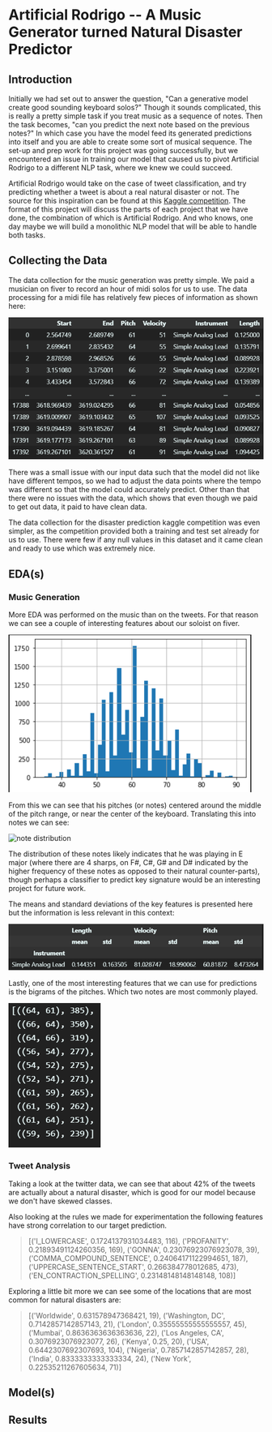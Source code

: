 # Artificial Rodrigo -- A Music Generator turned Natural Disaster Predictor

## Introduction
Initially we had set out to answer the question, "Can a generative model create good sounding keyboard solos?" Though it sounds complicated, this is really a pretty simple task if you treat music as a sequence of notes. Then the task becomes, "can you predict the next note based on the previous notes?" In which case you have the model feed its generated predictions into itself and you are able to create some sort of musical sequence. The set-up and prep work for this project was going successfully, but we encountered an issue in training our model that caused us to pivot Artificial Rodrigo to a different NLP task, where we knew we could succeed.

Artificial Rodrigo would take on the case of tweet classification, and try predicting whether a tweet is about a real natural disaster or not. The source for this inspiration can be found at this [Kaggle competition](https://www.kaggle.com/c/nlp-getting-started). The format of this project will discuss the parts of each project that we have done, the combination of which is Artificial Rodrigo. And who knows, one day maybe we will build a monolithic NLP model that will be able to handle both tasks.

## Collecting the Data
The data collection for the music generation was pretty simple. We paid a musician on fiver to record an hour of midi solos for us to use. The data processing for a midi file has relatively few pieces of information as shown here:

![midi data image](/images/midi.png)

There was a small issue with our input data such that the model did not like have different tempos, so we had to adjust the data points where the tempo was different so that the model could accurately predict. Other than that there were no issues with the data, which shows that even though we paid to get out data, it paid to have clean data.

The data collection for the disaster prediction kaggle competition was even simpler, as the competition provided both a training and test set already for us to use. There were few if any null values in this dataset and it came clean and ready to use which was extremely nice.


## EDA(s)

### Music Generation
More EDA was performed on the music than on the tweets. For that reason we can see a couple of interesting features about our soloist on fiver.

![pitch plot](/images/pitch.png)

From this we can see that his pitches (or notes) centered around the middle of the pitch range, or near the center of the keyboard. Translating this into notes we can see:

![note distribution](/images/notes.png)

The distribution of these notes likely indicates that he was playing in E major (where there are 4 sharps, on F#, C#, G# and D# indicated by the higher frequency of these notes as opposed to their natural counter-parts), though perhaps a classifier to predict key signature would be an interesting project for future work. 

The means and standard deviations of the key features is presented here but the information is less relevant in this context:

![means and standard devs](/images/features.png)

Lastly, one of the most interesting features that we can use for predictions is the bigrams of the pitches. Which two notes are most commonly played.

![note bigrams](/images/bigrams.png)

### Tweet Analysis
Taking a look at the twitter data, we can see that about 42% of the tweets are actually about a natural disaster, which is good for our model because we don't have skewed classes.

Also looking at the rules we made for experimentation the following features have strong correlation to our target prediction.

>[('I_LOWERCASE', 0.1724137931034483, 116), ('PROFANITY', 0.21893491124260356, 169), ('GONNA', 0.23076923076923078, 39), ('COMMA_COMPOUND_SENTENCE', 0.24064171122994651, 187), ('UPPERCASE_SENTENCE_START', 0.266384778012685, 473), ('EN_CONTRACTION_SPELLING', 0.23148148148148148, 108)]

Exploring a little bit more we can see some of the locations that are most common for natural disasters are:

>[('Worldwide', 0.631578947368421, 19), ('Washington, DC', 0.7142857142857143, 21), ('London', 0.35555555555555557, 45), ('Mumbai', 0.8636363636363636, 22), ('Los Angeles, CA', 0.3076923076923077, 26), ('Kenya', 0.25, 20), ('USA', 0.6442307692307693, 104), ('Nigeria', 0.7857142857142857, 28), ('India', 0.8333333333333334, 24), ('New York', 0.22535211267605634, 71)]


## Model(s)


## Results
